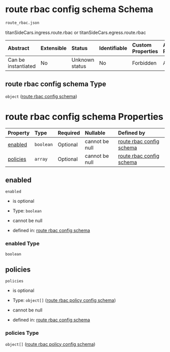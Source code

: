 # route rbac config schema Schema

```txt
route_rbac.json
```

titanSideCars.ingress.route.rbac or titanSideCars.egress.route.rbac

| Abstract            | Extensible | Status         | Identifiable | Custom Properties | Additional Properties | Access Restrictions | Defined In                                                        |
| :------------------ | :--------- | :------------- | :----------- | :---------------- | :-------------------- | :------------------ | :---------------------------------------------------------------- |
| Can be instantiated | No         | Unknown status | No           | Forbidden         | Allowed               | none                | [route\_rbac.json](../out/route_rbac.json "open original schema") |

## route rbac config schema Type

`object` ([route rbac config schema](route_rbac.md))

# route rbac config schema Properties

| Property              | Type      | Required | Nullable       | Defined by                                                                                                      |
| :-------------------- | :-------- | :------- | :------------- | :-------------------------------------------------------------------------------------------------------------- |
| [enabled](#enabled)   | `boolean` | Optional | cannot be null | [route rbac config schema](route_rbac-properties-enabled.md "route_rbac.json#/properties/enabled")              |
| [policies](#policies) | `array`   | Optional | cannot be null | [route rbac config schema](route_rbac-properties-list-of-rbac-policy.md "route_rbac.json#/properties/policies") |

## enabled



`enabled`

* is optional

* Type: `boolean`

* cannot be null

* defined in: [route rbac config schema](route_rbac-properties-enabled.md "route_rbac.json#/properties/enabled")

### enabled Type

`boolean`

## policies



`policies`

* is optional

* Type: `object[]` ([route rbac policy config schema](route_rbac-properties-list-of-rbac-policy-route-rbac-policy-config-schema.md))

* cannot be null

* defined in: [route rbac config schema](route_rbac-properties-list-of-rbac-policy.md "route_rbac.json#/properties/policies")

### policies Type

`object[]` ([route rbac policy config schema](route_rbac-properties-list-of-rbac-policy-route-rbac-policy-config-schema.md))
